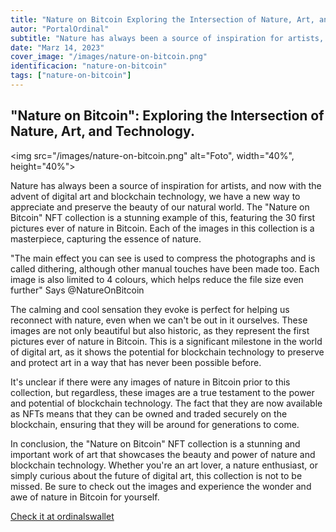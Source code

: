 ```yaml
---
title: "Nature on Bitcoin Exploring the Intersection of Nature, Art, and Technology"
autor: "PortalOrdinal"
subtitle: "Nature has always been a source of inspiration for artists, and now with the advent of digital art and blockchain technology, we have a new way to appreciate and preserve the beauty of our natural world. The Nature on Bitcoin NFT collection is a stunning example of this, featuring the 30 first pictures ever of nature in Bitcoin. Each of the images in this collection is a...."
date: "Marz 14, 2023"
cover_image: "/images/nature-on-bitcoin.png"
identificacion: "nature-on-bitcoin"
tags: ["nature-on-bitcoin"]
---
```


## "Nature on Bitcoin": Exploring the Intersection of Nature, Art, and Technology.

<img src="/images/nature-on-bitcoin.png" alt="Foto", width="40%", height="40%">

<div>
Nature has always been a source of inspiration for artists, and now with the advent of digital art and blockchain technology, we have a new way to appreciate and preserve the beauty of our natural world. The "Nature on Bitcoin" NFT collection is a stunning example of this, featuring the 30 first pictures ever of nature in Bitcoin. Each of the images in this collection is a masterpiece, capturing the essence of nature.

"The main effect you can see is used to compress the photographs and is called dithering, although other manual touches have been made too. Each image is also limited to 4 colours, which helps reduce the file size even further" Says @NatureOnBitcoin

The calming and cool sensation they evoke is perfect for helping us reconnect with nature, even when we can't be out in it ourselves. These images are not only beautiful but also historic, as they represent the first pictures ever of nature in Bitcoin. This is a significant milestone in the world of digital art, as it shows the potential for blockchain technology to preserve and protect art in a way that has never been possible before.

It's unclear if there were any images of nature in Bitcoin prior to this collection, but regardless, these images are a true testament to the power and potential of blockchain technology. The fact that they are now available as NFTs means that they can be owned and traded securely on the blockchain, ensuring that they will be around for generations to come.

In conclusion, the "Nature on Bitcoin" NFT collection is a stunning and important work of art that showcases the beauty and power of nature and blockchain technology. Whether you're an art lover, a nature enthusiast, or simply curious about the future of digital art, this collection is not to be missed. Be sure to check out the images and experience the wonder and awe of nature in Bitcoin for yourself.
</div>

<a href="https://ordinalswallet.com/collection/nature-on-bitcoin" target="_blank">Check it at ordinalswallet</a>